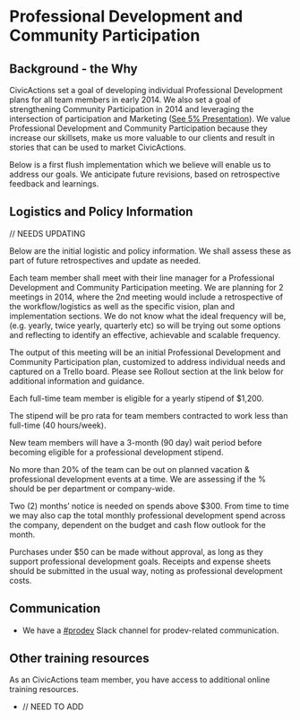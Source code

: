 # Professional Development and Community Participation

## <a name="background-why"></a>Background - the Why
CivicActions set a goal of developing individual Professional Development plans for all team members in early 2014.  We also set a goal of strengthening Community Participation in 2014 and leveraging the intersection of participation and Marketing ([See 5% Presentation](https://docs.google.com/presentation/d/1GuEXsq8m80Sl9Jk2GE_b2oKsk38F11Vc5m7B8M8rGaA/edit#slide=id.g235778c_0_2)).
We value Professional Development and Community Participation because they increase our skillsets, make us more valuable to our clients and result in stories that can be used to market CivicActions.

Below is a first flush implementation which we believe will enable us to address our goals.  We anticipate future revisions, based on retrospective feedback and learnings.

## <a name="logistics-policy"></a>Logistics and Policy Information
// NEEDS UPDATING

Below are the initial logistic and policy information.  We shall assess these as part of future retrospectives and update as needed.

Each team member shall meet with their line manager for a Professional Development and Community Participation meeting.
We are planning for 2 meetings in 2014, where the 2nd meeting would include a retrospective of the workflow/logistics as well as the specific vision, plan and implementation sections.  We do not know what the ideal frequency will be, (e.g. yearly, twice yearly, quarterly etc) so will be trying out some options and reflecting to identify an effective, achievable and scalable frequency.

The output of this meeting will be an initial Professional Development and Community Participation plan, customized to address  individual needs and captured on a Trello board.  Please see Rollout section at the link below for additional information and guidance.

Each full-time team member is eligible for a yearly stipend of $1,200.

The stipend will be pro rata for team members contracted to work less than full-time (40 hours/week).

New team members will have a 3-month (90 day) wait period before becoming eligible for a professional development stipend.

No more than 20% of the team can be out on planned vacation & professional development events at a time.  We are assessing if the % should be per department or company-wide.

Two (2) months’ notice  is needed on spends above $300. From time to time we may also cap the total monthly professional development spend across the company, dependent on the budget and cash flow outlook for the month.

Purchases under $50 can be made without approval, as long as they support professional development goals.  Receipts and expense sheets should be submitted in the usual way, noting as professional development costs.

## Communication

- We have a [#prodev](https://civicactions.slack.com/messages/prodev) Slack channel for prodev-related communication.

## Other training resources

As an CivicActions team member, you have access to additional online training resources.

- // NEED TO ADD
